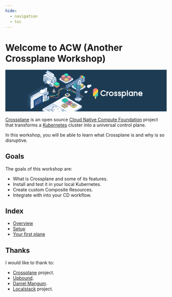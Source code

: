 ```yaml
---
hide:
  - navigation
  - toc
---
```

# Welcome to ACW (Another Crossplane Workshop)

![Crossplane](assets/images/crossplane-banner.png)

[Crossplane](https://crossplane.io/) is an open source [Cloud Native Compute Foundation](https://www.cncf.io/) project that transforms a [Kubernetes](https://kubernetes.io/) cluster into a universal control plane.

In this workshop, you will be able to learn what Crossplane is and why is so disruptive.

## Goals

The goals of this workshop are:

- What is Crossplane and some of its features.
- Install and test it in your local Kubernetes.
- Create custom Composite Resources.
- Integrate with into your CD workflow.

## Index

- [Overview](https://alvsanand.github.io/another-crossplane-workshop/overview)
- [Setup](https://alvsanand.github.io/another-crossplane-workshop/setup)
- [Your first plane](https://alvsanand.github.io/another-crossplane-workshop/your-first-plane)

## Thanks

I would like to thank to:

- [Crossplane](https://crossplane.io/) project.
- [Upbound](https://blog.upbound.io/introducing-crossplane-open-source-multicloud-control-plane/).
- [Daniel Mangum](https://danielmangum.com/posts/crossplane-infrastructure-llvm/).
- [Localstack](https://localstack.cloud/) project.